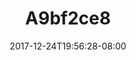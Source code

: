 ---
title: A9bf2ce8
date: 2017-12-24T19:56:28-08:00
draft: false
location: Colorado
img_url: https://d17enza3bfujl8.cloudfront.net/a9bf2ce8.jpg
original_fn: ""
tags:
- Colorado
- dogs

---